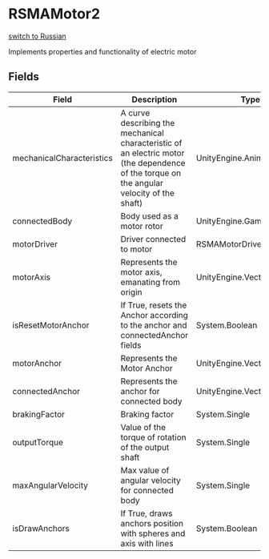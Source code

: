 # RSMAMotor2
[switch to Russian](/ScriptingAPI/ru/Motors/RSMAMotor2.cs.md)

 Implements properties and functionality of electric motor

## Fields
| Field | Description | Type |
|--|--|--|
|mechanicalCharacteristics|     A curve describing the mechanical characteristic of an electric motor (the dependence of the torque on the angular velocity of the shaft)|UnityEngine.AnimationCurve|
|connectedBody|     Body used as a motor rotor|UnityEngine.GameObject|
|motorDriver|     Driver connected to motor|RSMAMotorDriver|
|motorAxis|     Represents the motor axis, emanating from origin|UnityEngine.Vector3|
|isResetMotorAnchor|     If True, resets the Anchor according to the anchor and connectedAnchor fields|System.Boolean|
|motorAnchor|     Represents the Motor Anchor|UnityEngine.Vector3|
|connectedAnchor|     Represents the anchor for connected body|UnityEngine.Vector3|
|brakingFactor|     Braking factor|System.Single|
|outputTorque|     Value of the torque of rotation of the output shaft|System.Single|
|maxAngularVelocity|     Max value of angular velocity for connected body|System.Single|
|isDrawAnchors|     If True, draws anchors position with spheres and axis with lines|System.Boolean|

